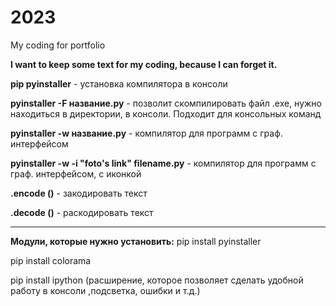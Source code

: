 # 2023
My coding for portfolio

 **I want to keep some text for my coding, because I can forget it.** 

**pip pyinstaller** - установка компилятора в консоли

**pyinstaller -F название.py** - позволит скомпилировать файл .exe, нужно находиться в директории, в консоли. 
Подходит для консольных команд

**pyinstaller -w название.py** - компилятор для программ с граф. интерфейсом

**pyinstaller -w -i "foto's link" filename.py** - компилятор для программ с граф. интерфейсом, с иконкой

**.encode ()** - закодировать текст

**.decode ()** - раскодировать текст

------------------------------
**Модули, которые нужно установить:**
pip install pyinstaller

pip install colorama

pip install ipython (расширение, которое позволяет сделать удобной работу в конcоли ,подсветка, ошибки и т.д.)

